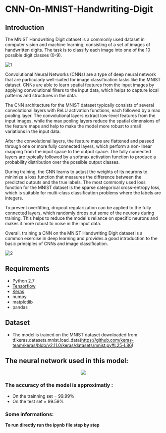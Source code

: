 # CNN-On-MNIST-Handwriting-Digit

## Introduction
The MNIST Handwriting Digit dataset is a commonly used dataset in computer vision and machine learning, consisting of a set of images of handwritten digits. The task is to classify each image into one of the 10 possible digit classes (0-9).

![1](http://i.imgur.com/4o8MTiT.png)

Convolutional Neural Networks (CNNs) are a type of deep neural network that are particularly well-suited for image classification tasks like the MNIST dataset. CNNs are able to learn spatial features from the input images by applying convolutional filters to the input data, which helps to capture local patterns and structures in the data.

The CNN architecture for the MNIST dataset typically consists of several convolutional layers with ReLU activation functions, each followed by a max pooling layer. The convolutional layers extract low-level features from the input images, while the max pooling layers reduce the spatial dimensions of the feature maps and help to make the model more robust to small variations in the input data.

After the convolutional layers, the feature maps are flattened and passed through one or more fully connected layers, which perform a non-linear mapping from the input space to the output space. The fully connected layers are typically followed by a softmax activation function to produce a probability distribution over the possible output classes.

During training, the CNN learns to adjust the weights of its neurons to minimize a loss function that measures the difference between the predicted outputs and the true labels. The most commonly used loss function for the MNIST dataset is the sparse categorical cross-entropy loss, which is suitable for multi-class classification problems where the labels are integers.

To prevent overfitting, dropout regularization can be applied to the fully connected layers, which randomly drops out some of the neurons during training. This helps to reduce the model's reliance on specific neurons and makes it more robust to noise in the input data.

Overall, training a CNN on the MNIST Handwriting Digit dataset is a common exercise in deep learning and provides a good introduction to the basic principles of CNNs and image classification.


![2](http://i.imgur.com/kzBAJEa.png)

## Requirements

* Python 2.7
* [Tensorflow](https://www.tensorflow.org/)
* [Keras](https://keras.io/)
* numpy
* matplotlib
* pandas

## Dataset

* The model is trained on the MNIST dataset downloaded from tf.keras.datasets.mnist.load_data(https://github.com/keras-team/keras/blob/v2.11.0/keras/datasets/mnist.py#L25-L86)

## The neural network used in this model:
<p align="center">
  <img src="https://github.com/BerqiaMouad/softmax_digit_classification/blob/master/NN_model.png">
</p>

### The accuracy of the model is approximatly :

+ On the trainning set = 99.99%
+ On the test set = 99.59%

### Some informations:
<b>To run directly run the ipynb file step by step </b>
<br/><br/>

